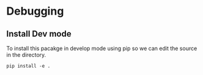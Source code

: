 # Debugging

## Install Dev mode

To install this pacakge in develop mode using pip so we can edit the source in the directory.
```
pip install -e .
```
